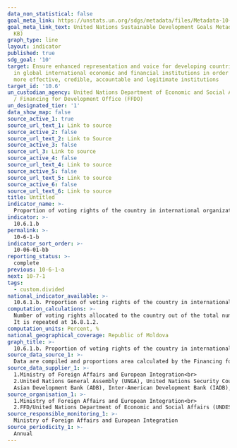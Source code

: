 ```yaml
---
data_non_statistical: false
goal_meta_link: https://unstats.un.org/sdgs/metadata/files/Metadata-10-06-01.pdf
goal_meta_link_text: United Nations Sustainable Development Goals Metadata (PDF 201
  KB)
graph_type: line
layout: indicator
published: true
sdg_goal: '10'
target: Ensure enhanced representation and voice for developing countries in decision-making
  in global international economic and financial institutions in order to deliver
  more effective, credible, accountable and legitimate institutions
target_id: '10.6'
un_custodian_agency: United Nations Department of Economic and Social Affairs (DESA)
  / Financing for Development Office (FFDO)
un_designated_tier: '1'
data_show_map: false
source_active_1: true
source_url_text_1: Link to source
source_active_2: false
source_url_text_2: Link to Source
source_active_3: false
source_url_3: Link to source
source_active_4: false
source_url_text_4: Link to source
source_active_5: false
source_url_text_5: Link to source
source_active_6: false
source_url_text_6: Link to source
title: Untitled
indicator_name: >-
  Proportion of voting rights of the country in international organizations
indicator: >-
  10.6.1.b
permalink: >-
  10-6-1-b
indicator_sort_order: >-
  10-06-01-bb
reporting_status: >-
  complete
previous: 10-6-1-a
next: 10-7-1
tags:
  - custom.divided
national_indicator_available: >-
  10.6.1.b. Proportion of voting rights of the country in international organizations
computation_calculations: >-
  Number of voting rights allocated to the country out of the total number of voting rights*100<br> 
  It is repeated at 16.8.1.2.
computation_units: Percent, %
national_geographical_coverage: Republic of Moldova
graph_title: >-
  10.6.1.b. Proportion of voting rights of the country in international organizations
source_data_source_1: >-
  Data are compiled and proportions area calculated by the Financing for Development Office, UN Department for Economic and Social Affairs
source_data_supplier_1: >-
  1.Ministry of Foreign Affairs and European Integration<br> 
  2.United Nations General Assembly (UNGA), United Nations Security Council (UNSC), United Nations Economic and Social Council (ECOSOC), International Monetary Fund, International Bank for Reconstruction and Development (IBRD), Institute of Continuing Education (ICE), African Development Bank (AfDB),  <br> 
  Asian Development Bank (ADB), Inter-American Development Bank (IADB), World Trade Organization (WTO), Federal Security Service (FSB)
source_organisation_1: >-
  1.Ministry of Foreign Affairs and European Integration<br> 
  2.FFD/United Nations Department of Economic and Social Affairs (UNDESA)
source_responsible_monitoring_1: >-
  Ministry of Foreign Affairs and European Integration
source_periodicity_1: >-
  Annual
---
```

